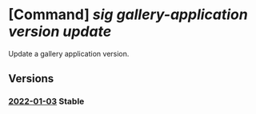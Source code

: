 # [Command] _sig gallery-application version update_

Update a gallery application version.

## Versions

### [2022-01-03](/Resources/mgmt-plane/L3N1YnNjcmlwdGlvbnMve30vcmVzb3VyY2Vncm91cHMve30vcHJvdmlkZXJzL21pY3Jvc29mdC5jb21wdXRlL2dhbGxlcmllcy97fS9hcHBsaWNhdGlvbnMve30vdmVyc2lvbnMve30=/2022-01-03.xml) **Stable**

<!-- mgmt-plane /subscriptions/{}/resourcegroups/{}/providers/microsoft.compute/galleries/{}/applications/{}/versions/{} 2022-01-03 -->
